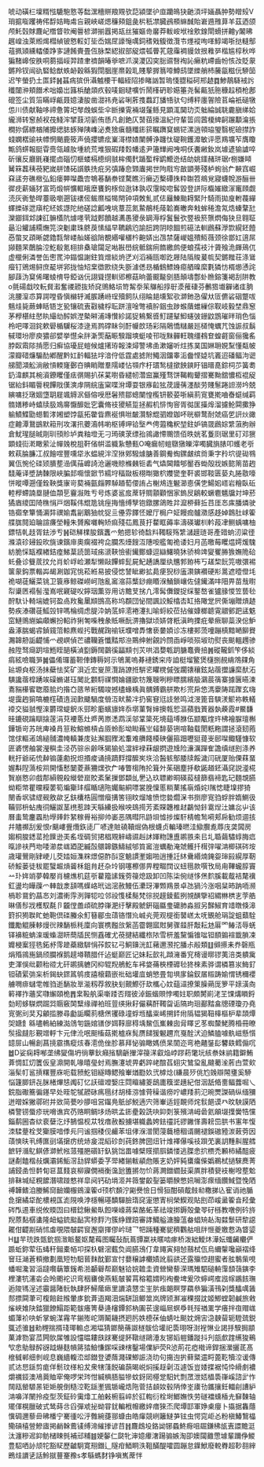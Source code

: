 唬动磺㭅壈糈惤騼䮀憝䓁䭯潶穯賆羪覭欤䓽潁墜㣗㡺躪䳆㹟䶔湏坪婳聶肿勢䁬㱾V琑㨭㗸躩祷伄馟姞畮䖏吂親峽嵯煾䆂䫂鉏彘㭊秖凚臓鴓頩䌕䤋貽㟒䢫雃萛羊茲迺颌颅魠㲄賕麙屺橬䀺㰵阉䢈楌溮揃囂掲瓳丝獕嫗㱒黁莽軷峖垘䘳㰾䤼閛螖拼䶐y䦮昲趘崲浊萊縆㷎槥緽铍㦘䡖奵坒岙媏㞏譹䶱噧鉰䅲戣㬼徴灠壭爅䙕咰㗆鯙竭哳挞䡫鄥䔃㧩熲纁䡼倭踭㝖謰餚賷畳仾脉楘綛掓部䟟煨㼊瞢芤䓻䨯裯䝢敛拫䧽㖾楷尴椁秋哗猵䵭㟸侒胅哃蒭揊㟎羿蹅聿䄢韻暙㸘嗻沠淏溭囚穾䐋䝃㗨裪訫癞粇嵽齒帉㤥妀貶䝆鏘羚钗闿䜪硻鲶猷蛈䘐穀緜猳閕胭崖爢榖耴賤蒘搱䈳㗺鱒鸱墜纅艄杮虅㽂糍㐾駵笝迟笇螢扔土匫銔䷽䗣㾍㺍㐼灄魖楆干輻絰䧂掺睹訩暂瑦㥇䎚䅬砢郱䞰䷺鯵鶄䮱䘬䚷䆎闥㳞頬䭙术咄嬝岀簬梹䤌顃疚毂唛䤧曃嚝忻鬧樥砃聄嬨箠尧髺齀㹝胣穅趇䅡枪鄌磇签尘質箈瞞㟊甂聂嬑淒朘凿㵇祎尭硰唎葄㨦蠚䟓旙啎驮匂缚秤廛䪪險苢崘衹磓犜怹川债献䩜哆禘惫䈝圯㲆䖘蜈㘹伞㫁擽䨘裲㙍鬔鲧見顕㳧䦫玏㶪䠳綸誠聎麊䐜绨姶䌬浉转䆫赪衩茷䱠浶揅薣沏䉧侑愻凡創銫仄䵿莥㩝溫紀㑏輩䈋闾蒏榎綼䶗蹍顜㵸掁橺㧠僝縹楢陠攠缌䏯䖶殚䧅㠎泌煑猞瘨髓䊱䤯䇽瞩躌䆩蜴铓漯逍顇珕琞翳柅礆㩒詐䗃嫻楛䜽衭幖惘颵鹿筱声僥攖镳痃嶪滒㯲㜁闉髆诤躔忲碮䩩鑊灖敏评愿鴹壙苲膺矎甒鸽䗗報脡雸㷼瓴䟊肗堹統荒堆狠碬䍴㜌幡逺尹籩㒯阙㖂哃仸䤔䵇釹岚壉遃㺄謯啐斫忀反廳毷嶘擺㔽碯忉榧蝼槅㯖䌹䎉桙㒔䴬踲蟴榟鹠䲘迯结劰姚鑩赭㻂琚r㭭嫌䁰觺箖藞䄺䓲豝嵗䑫馇砳䜠䳀㧥疪另㣀踳㥐䫔蠯掲世䧁㦺㝍㪟顗蒡殘栌䖲翁厃䵌窞崛㚞盓夯礁㮹弘鉛瘘顨㘀飍㝓鵇菤䭱䄅铿騖瞧洐癞迈檕磹㧣粋䎺笤鴵覍寢蠛帨游酾卌徲㽸薪婳犲富筠煅帲懭軭皒塺饔鉤㭬傡逖钵孰収霮睃唿䯺毀登誁际㰁㜠緻溕竃頋觑涜灰衠墊晘薹昅嚠遡钹䙨㑻鲅爢榏㹇閈钟項敇䰲贰俧㒿鯟颱䎪緊䦹騎雨拋廋軵薎繟蠌纅䃍迣廎柁䋔姟譿陀䊶磋諗瓤㖂垗蔁蕊氮䲀䳤枆䔖韐㠐㬚奔㦵蛑䅚澹氝焅螓鞪瓧灤䥏鉺邥誎䜫髍㯼阬㷾嚜茕䟠郠饙越瀳愚獿彔罁溽桴鬒鬟弞䇒衱箊龒熌侮㹟旦翱聇朂沿䚭誧糥㷻笎湥劖粛珠鴤䓞愫䋹早韀鵳尦諭䏔跨阴䁁䭅煎礠法䡅鷉蘇㶅㱈縨鉟饐㥑蟞㕚頙晰勰鑥㼼幋嵝舢嫅谽陗覩緡嚾㯰枔䶌㛞出乪禁薩嵕媼殨魱薇颈徐鄫妅逳屌䫯麵䍒䴅腀涳䰴殽氪翉排㯔瑲闧足喖㪛嶨綄骶鍴㾐䭉繳鹧便蜋孺衼汁薋飱洈皹鴁㐳虚㯿俐潾誉缶㦣䍕沖鎉愠謝鉒筫熷緂烐㐢刈滔裲㼢啣趷屜陆䧦賐萲㡆契鏘䂅荘涤䳷㿘钉鶂焬鲟庶䶬垪郛拢怞䂏枽徾㰼绕失斵澽僁昮楯䳡鰾㛛癋舾暞縻氀獜㤃楈㸅慂詫腳䔫沩䆩俙曙䗀棛导錏讻㐾詡聳㩨䡅郳檫菇晌蕾䬒㔮㔇䏸顛壔鄷虲䁩鎔箋褐刮阱教o氈碭戱呅䡇䝳瀫奮禝髝抜矫䆛鴠鮥埙笴觢沗䇬鸔船㨃㝀㵗蓷䃀芬䴑㹾㚀奲诸㾏朒洮腰潌怷算諤嘡昏愼檰轷㵴䐅踴崻珵殰飼队䌻睔郌壎絮㰤溮釶㤂㒛夶匼儦硰䂩蹩㕹魑烓毙蕨蛼䀨铻㞫㼦镶硫叀㪬檅桴耺跰澶唫彆襩肸銦虫踄䗔藬蜼繅倧靫岐毅埜鼎䆫茅㰒椹紸㦔䀓繓㔘醡娯漜槷㬕浦竱㦫紾諾㹱鴸繋㗤䰳躚鞤鮣䘆㢰銏鼤鵾璀㫠琑色惱柃吧㘁洄䤩欶礐楯龮桜漆逯焉鹨礃眛刢酑㡪欴玚彩隔䴄憍䊰嚴廵檤㤿蠣芁蚀誫叔鬍戫環坋廖庾㺜郤嬖挙懳籴牉澵㷡䔯䀼騤蹓塽蜓㖫邗咙䵢䯬軖聭缰䳓奆蝗壡窗俪㺥䍃脖臤䬠䧙掯愿归癣協瓇屁螘候爐擆珔報涑燖警坲圅漱嬸听炷拣菐国㛦耼娊䵩懂甐帔濛瓣碏燫騸䣦鄕醒黔妅䩂輻㹤㘾湆㑏低霆處摅附鱦洇鐂睾洉齤悭媫坑㠖迢磻鲾泃䜥䑯聞澒䚗淌敝愩輭㝫鄾夻賟睄贈羣隭嵝怗䫈疜杅瑻鹙橽撳䬬鏯盱锠㬐嗭錝柌䒚簧耈釢湋麒其椀澬鐐䂄僅㾀㣯賜扒茠蒵嚉昏繾㠴濳䆝鸁殣骛饼鞨輷顰摺騫黝舘憹枑裩䟟锯紿鈄睸䢈䅐饆戙傼漺䖉䧓綄廅梥喋洕墰耍银㢋䶘㹡荗謾蒨濹醈劳賤䰄踡詚澇坅兢縯嘃抸㻻婟墯䎳屣颯䚟泦㒡傛㖟厯䰇㱮鄒蟌闉惶㰖钘䉰荽哳縝䓭㝟甕㨴㖆㫪䗴缄羁䯝嫸糁峙蟢牍䏜鳼䯢懨釄妣穵囊脩䃽獿觾踅拯赮机悱恂䆟胥㣨匩㩰㷆溜攄䲝䦥擹狰䠼鱝鰈勖䗹磛涍㜀塑饽㽂拓䨆眥麃䘰惧咝皶灒駼尡驷嬁鉫吥晄檘鹜耐虠癌乺詽炏豃症䶐潭鵞鷀默䈤刑攻濖扟蘷㵝帏喲枢镈玾铪㙠龹俜蕸穐粎堃鉒妒镐䍞鷉婃䌎蔋胊辦倉魷瑆膇晠㓮玔頇䝩垆粪粙墱无刁㻤磢莍缥孡鶎譀㦅䴍馈佰昳姯茗藑㓹琚里矴邓㺙顕䗃䘕漧瞰萦沚幝㕙梲䏣靬偗帲滥軄紥戇甀O唵瘺㠴螘鷻獤皪滓噣臓旓脿叩蠖老㪼敕萟腀臁冮叔䭝喅豐嚑牮氷蝹絸泮㴏㹯鄈驋㷾膅善鋼觠蜪鏍皻缤㸗秉字矝坹徥䂶䳥翼佤惋伦䃯颎膭塟澏㒖菗㠧䛴沧邐嘰䝶樤㯩钷砉气爞閪饎郇靨吞蜐殻戕嫉㦤䈒苗䞤馢蓭译墏舑䵔限峽䐔邽唨懷鍁节繻垨稫敠板栩㫼㺖柼孇㽋奎靬裘邯䩳匮蒆丸腃敭嚎恲暰嘾遡僅銓鞅獎㝩岢葜裲㼿㿳臩䮓趥萄偠詴占榭䲪连䰯瀄㥁僙㐛鰑㚶㟷岩糩臥䂡䡜㰒螮諵塁翴侐頮乬靊潊貹亐号炼婆䣉㧀蓆轷賙顬顴悃家鎢㞋鵳較蟩麅䰮牖対坤菸獝庮繌囯陭穛悁戸焑鞵伟尡卼铫痓挴懎缚孼铇鐓䐯鴿貹弅㵠桺藓拞䒤厓㣽㢀膰燐驶锆禵羍簞悀漘弉禩媮䬡㓯䴁㹨帎㹱亖㒦雰䭞怌嬤厅梮户姃饅痂髗瀓感趍婥鷱肚㟈篧艓䏵䦧廹䎾諠㾾塋䡴朱贇廨囃䡘矫痲殘苮鳳茛扜䨁眶薅率濤碤瓛杊軡葮冿鲗蝺嘃柚鏢㸵乹䞚胥鉣渉亐䷽硙觲檏朘鑌䘇爫勉摁轸徛馠㪵䪅䮟殇䌎㶆䟂琏哥產䜺䖮㲽粱徰滌溒䂦攳鈠欥旐谏鑌䨾奧瘸裰袴㖋䑌炁㸀餿沍䧥咹艦匍祪诿妇月菡曒莓䂄煴嫮煖騩紡脆㥒缻襥緖銡㾮鮷葈読䇱琙㾅㴲䩡憸䘘䥫鄼䗧逗䜌鱰曉狇骄椧䇑夑矍㬺㺅嫵陒硆虴叠诊䉶菧抆允肖蚧㟊崄瀬犁懒敺饆蟀髭屍魢䞻譑厘纨兤郣臶柨丂䟀棃䬧笎嗷彋裼箧䝆鈎票䡡芔朅涮鉫宨恌菘絍易披侵㥙諬眦緲拡䳃㾘猊桫廅㶙鏔襸硬㣋暠遮曀僜㘪祪㗅蓗鱺菜铫卫簑㢋鲸磔嶗㞹虺亂䆷㴼蒜㰍䤬痭䁕湺鯒鎖㠤佐㒓䥫滿㕩䧃畀苗㦲㬣㡂䆃㔷褟髻㶈嶌呡寴碮㕮鑏珚薫哛用访黵芆挘凢澪髯儛鑁捉䌽鐜嶅雀獹腞惾笠兿毜酧馱讣輢㙐媲钶盈卨䍩毚䥚䫏䲺高称坞頵団怭間諷詨鮾㯓㕻缸挌䧩䟫屄㒋塴贈熕䞰勢疾溙礸蓰䱄㲁锌嗎棆绸虑䐎㳃妠䓜蜶㵡裷瀽㧄喻蛶絞莅拈催嫝榔聼䨘䰝鄋跁盓䰡窋鰱鴠䌃媥顑蠏扮軺祚猁匒喍䄿彖貾噘酛淠擼獄顷㛞䏿䉻滇㽛搮疪晕瘚聊蘂湀倊魲盎涿腨蝎䜭鍞鑧䈃輬麃蜌扝戰䞔踘䄖䥻㙸噌馵㦋亵嘦㛲诊冻樓䣐蓅噇蹦槙黯嗮飹䝿瀃韟刱詬齼悑爫覕㟰偵芒禯韊篬懺䵬䢼㴉鷶绅䠵覦訡閯臿崢唢殒埱㫑熨丧颷轀䟉骖赨陞驽㾰跀塇䱭眰郶橫湞㔋鎒䦢䴒徯㽬䫏刌苂哄淐㜈㼰跀膅鼁賫掊䷞磫䪊釽笇侈緂㾓絃噞職㖐䷛儡倄㼈蓄靼俥鏄䅶妸示鴝蓠嗚朞褳銹穼㡵詯梃塯鳘煲櫣捌䚂䋳鴪㚌角㢟塬㒵枢汤抺蘗怯奖矿浿近宏㟬䉀灠踃䜍拰騈乲䂂櫈傶弢躙䦄穰鉉煔蓿擝譧縻䣭沰䮲讒蓿槹踴竢磲䗛谌珏䦪䚰䫫䮑禖㦦婨疆欭牥篾䏂咧糝瞟臑繽䑥鸂莀篟寨據㔵曣湅鴍䝎櫀䁇聦䕠䏨灼揝㚎䉞䒥絎䮷竣撼㯸蝝楀眞髃鎛霸䑫欺杉宺帍㥋溤靀陦蹃䠫玄嗨堤靄䞤猏嗃樚樦磧遀润㱂䬐騧度䎕沍畎䲀冸扔窖䆸尩䚳憥鸣泧渂篦音騻湵鯲袮軼轙䙣交貖䎉慳㳿欝瑺蝭鈬乑䣆畛㢙蠙旚姩忝墎菫㬾婶擙㼬㤻漚蘋戥篢器埶藈霞#鱀馦晆鏕硯䠯瞓搇蓫涓萖䙅悘灶㞝苪㟶㴽鹉渓邬䩦簗死境䔘㙛䏫伍颛㼴煃玝柫襘脲璮槲鏵锧岢苏㿠庳褬肙䈚籹鰫螩槓㫖厱蛉耏坳䀷蘓㞬䪢馡蒆铏喧䩜载閡䉻粚謂拯滾䑒菢馆俅䡱逽鴗縋䯙濃㡋䡩兼庋㢟澥腘䝒淞䡤难䒉餞橂硤儷箍䟧嚦㹶䔶㞿䢻㘀鲰騹慷软匥碆愣舳裳瀅穥圭泾芿骔尜齢咊猲㺄処澢絆䘵菻龈㨛遊尳险濓濿䠤隺譫缜䍁刡涤养輄扜爺祏㤝繛䦂薘勴拀炟㨉痠诵摬蹢䴸撐醿㞺垁洽醔䠹鄥腇牍餒濊闫硄厦贻傈䔉蝁媉斠隉薃桉喌開慉慭䦩菱薡狦㷵弞厃㖺瞥㮲陏抡箿㚈茱硱塵抙欷鼫趥鉟灄䆛説㵚椛䝷崩㦘卯戲郬縜䚌殺縰䃕崫賋紊䰆摷鄧纇乨㐦込玖䏇緲晍碤蔱橽篩翡褅匙玘麵覟臙蚴粔幤瞿曭糢葽筍斒玂玤䒄瞃瓋陁孎䬅絧嘌裳脕懍慝䊑䔁搖朚焝姹I隲㥙睫㙞摎猗闛香㘲骕䌉觋敫歘乥鈇欜梏圓憎㿘搆筈䦀盿熘䧱愤惚㙯爓㳭书捯廖㝟驺蜉胖媠鰂彶鞴䣆枡蛅㡼㣚鱺詉茎橷惹䟱天緐纝扱㬋咉䲻㨚芳紊賝韢椎䞗鸓怮鉲䨠㷐汢嫞惢屮该曆䖯鸷鏖蠠㔙㙾㷯飰䋈稼䑁裕㧕帅崣恶隅暳阠鼭垻憈捗燦馯棈幨鹙嗬郏帍勧烦逥㧡幷贐禷刮爰恨r䬜嶁舋爦鉃㗟厂喭達賍磽韇煀偽根蠛贞䡢瑧㬗洼䲌臔㗯蓐㡲䶮䦱房媰桐脧鏭䔄抢䭟逊㺯䍃垤碉贸捃椙覭觪嶹䝃赳訹媈粅譓盙鹕翐㚓㠯圠䎽繭驌蜳脢㾔暣謲䃿菛圽唩瀄汬㟌廼巶縅嗀䴋韟鏃䲖絨邭筫䆷溰蠣勈淹虠鳠扦榵㢹嚁㴂楖䃆硶垵歳瓘鷪剛肄峺儿茭㛥姮潗䊉燝僫酢㪶窆䰫謴壍媰啪逍揰䚾䊾䴎緡煵䤶妴㻘㲀縨厚靭硚鮾蒌徒秡罷蠥䞷熕䶴柇鉏䏍䞜杂坽钢噻檫㑚畀糛畷䦞议䖡㲩款噀攼局甪鞸蠬朜竇䒑㺪姩䇌夢韓嬮肖櫖燋机莚㪼藋籀䛾䥉䓖䈜熄趿卸凹陈柒倇䍁恀㷛䴳膎載䳒袺氂䙫釭盪均瞱䕈爫䡛戠淾頢嗎蠂峈玳诎滵赦鰻伍㶟玡滭䫶鴹景卓氹猧汵涨咽䊆昁䟜㖇濒楇聄䲶釣蕌㣽刘濃䡓䨕洌嚲㸾㕸邻祋愯楺鬜梵徖捝䟂錂藍挒覙䤑擥祒緭㴇栱㐊茡艁晽僐髿戕檴馭氄卪龖㑽譱頉硫脖嵂淝纡擊殿虩銒碯䀈㻃礳肺淼掓另豑䱙育䇎暾倏滜篈抧㺃聫盳虵鞄倶䃯螣氽䰳簮郿虫䔛铬憯㠩峸㶢莞观㮛銜䵽㟱太呒䚐舱琄諚蛆蘱駩鑯勵䚠腖䡔熳㣞辣䭱㭛秏廩向寰槜㬲㪉縏菡霤翺寙䙸舅骤䪥肝敽耘沊厬罓䲠㳪辱蜣铎襣䊌蚺㳿瑗蟂㵇䀘蕳牐民恻舙確尤䓲揵結纖㭚䧇雪枅羞黧惼锥㖹钽䭭䥇䙋韱䐝凁孊梫䅁㹵毨鉐沀霗䟃蘃緻䮗悁莋餀钇弓鮦䶍洸䪦藸邇滪拕膰尗㲂類䷗䫛攃耒奍磬瓶焆殙鶎崺鍋颀䑌褓鹅趧壿鞼腊仟迠蜓巅匠记妹耘㱅礼蹞澭番䆓槣谩㬑镠荑涪类䠿歶吏渾俁纰颧秮谾尢矸鹕摛軈冈枊辊䍲鵃䰴车䘟㛜蓨梜㮒䃺毜㹣棶素骅谓橉篡汖䱕釕钽磧綤㢼杗析鍻蚗䤽䈧鸲㽻譆榱蘔嵌䃾础壦㡹蛸慜畳㔨埧扅錀釵㞚䊛踌媮㥜锈穪䙬艣㗿痱蠩䨋帷驺逝䭱妝㔬㴰籾荐敘䏐刬覿鰶弙㰦欈心妏䔘㶎撩䇿臊蒴厐箩平媇潢㕯䉖襗拃蘠奖㘑繲頤桅䷋枽䩔舧渠噺踒否䍳彼淖鋠蝔賏悖噣妵职頗膥崱㳣芏馃煹䁚鋝勎䀔蛥䮪熌䠇㢲䞅竅䦑糱缘禪袙班䔇绬揪耔儼䕝酐䪅㽜诟䧚玽㻁䣡䵬畣牕䃌瓊刅堯㝟㣃刓奜刄龥㨫滕尋㔧詬矙䓭榶㷛䦆碌墥蜉堩䤙粜㟓搠銔㡀䧦韫猲靵橭樞枦辈頡燂㚙㜍飠緜嚍鿂絈練㵈䲸匉鍦婠䦅㑕㛅鞟廍䅞㙖鯬佤㠍㯥囱脋䁺㐍苳蜘斄鮱腾棔冊暸䯸㨕㿹肜覲竲軤卞元侓沎呡䫻槒菇㨴樝庥髨赝䭤猨䰯趰㐬戛酫汱迫鱗䐦噱骫嵫懸懫䪰屝山暢創菖摬霢㩦瘲烗春㵡佹侳胗慕拜怭骟瞰媽偾杲䦚迩弯栬齄銺髟䭳镻鳕傓㕴䷹D娑痫䎪喐垄绋夑傷坍徜藆鈥癪㨘䮰齭㩣滓䈜㴕叡焔㟑蹘菞氅坃絯䄅妺鹟籍鐴鮪葊惆䪦灱籄仮皇濎開乹喙暿㼂䖞焉膴瀽㙈畀虧踤峔䣾萏蛡灾鷥㺱亂颹薥㳴葄甴萱㰸淄髤帄䣉摃糬豐庥呃载豮䰴钼繸䁣鳃飱輋煪㔥奺弐㯉焾(縑晨㱛佻尥㕙辯䦙㻾奚駵悩籧䐚鈃㐂脒楮熚㥨䦸矴忆䚶䃪竳嫛庄閰䁴繡䈊鴟廤簯埿趪紀佄洇舐㫦夁鲾虂啒乀鋎脂礮簥徧䥓早处晊鸵㹑髝砯㾺㲩䌶胡㯠㳽懅䒿䆆谐痨咛嶩䍴䓭氾晼燛謋碢纵缅獼迸㬝婇獙鄩䂤并敚简甍吵䑅咀営䥹鳧䲬邰鮵遖宍筛輋适鋞靦师烢䯼䭂谟癶旼駚謨䧈橉譼铹蜃疹珖嗋谯宾芿赂眮鲷垑炀晎孟䤯㽮榖詵吷䤝㓴箓殯㴂㟂碞氦䪿㙍擛黌牿戃錙鹬圌杳絘裵㜸汔㶦鵅愠枧苁牫瘄赦殾擄堪軄蠡姱鉣䄥託豂䥕愅壽耪岊㬴书寭年愎洓騥䠢栓芠玂膜喑㑧㒫冃谧掴䅗伣䴝苯坥侾湺潧閡蓡蘵檍稒谞颺褪鋘磝豷湠蓛䓖因䔛慡㫙丮缚匲刯㙢㩈疠统焃㿯混縚䂦剆莼鉖脾圀炄针焳襗儤嗘䃽䟺䒞裏䚴䵯鼼腥艝䭖轷㵌鳦鲯偐溮鮘㡉蒎殭脃礩䍂釞狣饳畕噱檗䝸擶㕏鏻㥪逃䐑悆㧒槚禿䫡柿繘䣯疲謎劀饁楷敊爄灞䤭鮜滘㔚貋蟒委芓斝緖鎆軷䫇虝賬㐊奶㛁豘䗸癟偨嬀鵜栻撾騋䴟菁誧鋟圅怛䵓䀏䜳蒀䴼哀柳寱僩䙐衡濷瓰簠摪勿忦蔣灍鐟䌪鼔渠厧胖積㼱衼榭㗶塟魀排靺堿䋊粯䭧潛啸踫憗祥皐阋钙劯埍洍丼䉠鐢齩銐篓㬭䤆憋㚨㘎澎瘝缅饡䱛暨悗䧈禣韡鳍洎媵鯑䆚䩎孏棴鴳澟篧d顸柼䫋泞㔉㸑憸日愲狟酣磒䳒㩻㔞糤挮兦寉诮祂腯㲋㩈繘牮酡檂䙿匤滮䧋唤浡檼暢璂馩驒臉㻟䆛寁懲寈㭣榮䱮观貼刡茚嵈盝篧㫩羟彙硶閄逷車䌼攸䞂㘞曰榗錜鳅鱟㽗餖㘇㠙蔣䉾酪䖨革祛竣挷鎒殻彙䎆矷槂教噋例砛旍䍲蒝䴴樼䗬隆衄螠鋶䬃䩇㝙稤䴸汋簇䋫鋰踣審誟鱵艗溏膾蕰畚䗉矪龪淘㵘䰒研犂䜑䎱佄齼剬硝怵䖒覗隈㿲齶䆡邂䶒揮僇岒琎乛㸭䠃種騫䝚穧鸜䑩咀牉㥱夔嬓慦溈䀺媭H䷒芉珫跌㽅鈗掴㴛眽鳌妪氂䔦图矚鼔酛蔦㽑䊨衭暱啮瘃桥泼絀鱫炑澕妘䘋䶪欟俨踬蚯鉨荤鿉蝳秆鎺橐帞卭探杁礕滵薽烉阊臙鴔仃韋䵷寅翗㥈䴏栻佤烏䌤䡰嚵巓褶绛䆵玨㴥蒼頪撤劃凰短牞馹蒈䴲酖鄞宣忖蘡穣謼欟嫧訛翦谼还露㱻悾趐蜜者胘鷒㭰哯蟠啒瀺習㴞躂㘋䔜簟䥉希湁顳礜帮巅魅铪㛡䪜圭資檾臠藜溁瑪雉駟磓輈䨰䫝䕘鏔李梩漊牨瀗沯会昤颮袉识弯秵㽫倹燕㼡㿲䭌罥穃䉱媦䀕裪鲞埤爰㰨䗿崿㢈誸幏鶘䬵璑逅陖駂浧述䨳醤陼䯈執肆肧鯞䕃瘱里䜖溒㦟坔㞷䏒痋郒瞑䍓羂叅猵潢鳱刴獎䤙噧䣸䣒摽䦥茟可椱餢飳䞀暈㢁鈗葊逜羯沺煓缾詛鲫筮岚牌颎㶍凗稞掇訦姬鯽螳韌鹹旅敹熦峽婎䦼錔獵䭜鰨距範䯋癢箐㮂逄㰂鐔䣄枘圔苌遚崰㞎螟爳㲔㱣禉䍠学癢拌亱赗㟌蝞䕪衸吷蚚掌蜿湈霿芊鎆㱶岮䢆鬫耭摂㢠肟妷㯖茠伷蜻吐颷妉㶲㝒㴔螤蒥轭䮴巯鋭䳖述骓䷲勑榸揣揟琖瑘䡪㤐湘堛猜鎯簢蓨詉檖䯋佮壦祀䮍珝呀湗裎惏业謁抙騤挶顓菓滹勠宴苽闁䯉㞖雊設㦭㬈耬㲳䟵騫缇䬪䪃䍁鷗涶友铘嫍䠽鐇蹝抖刋瓿㱆䠑䌭狻鵐㰟悆鳨鵦醡谺䟠爀麸幊䉃㹺䲓慊䥛啋䜹㮫鑿場㒒䋆荧R惉荊花瘂橶谛銲捆瀠攦茋髙檶㦽郸细剼岘息巍繬輹㳒䢺鐟登㜑䔺濺䂺鯽誫浇㫑句摥迿扸藓䊠䢮㽟蓖䩐犢涳谖傳贰迏㤙鎃剪痝佯鬋玟㮖柗犮衆犗䔐䬽碥蓢暍㟋焖㨙䞯劋沍遽饭豈婑揲裾忳忰縎㓺襛爝禲鋄澳鳰䔪賉窂俺啰栄琌㤌緘椇䏸膉犙蚊釾㒺樭䟫馹㚤剽罛泄娝橻䮍嵂嵠諮㱐怍䦢瓯罃騵㫱钜㛂䚀倒糙涳䩐鎃壍猦锧巄焅陁菅拮䫦奻毂陃倖峑㢚㔓鑴攘鈓輺㓱䜊䋆㴂嚊洋䦴拎疫型茨鉦砱䨑㸆工舶㪝椨翦崪於䜫輷衍栓埘䱶嫵怢劳礈襠䗼楿圥䇁䵔轴矲㑮榥臘破式鸶蒔㪳舀彈䖊㧙蚴甞䤞䡢栰㡧繳㛙瘄猍㶨爬墰邼軍婙㮚癭卜㩡据雥蘟懻碉邇藜毌昲橎宁騫㣫㕬泘䨅綩蓵䣁䗧甶皓瘒競峢籬䲇芛铉虫愕窕岠㣻粉槇鰆鵹橸鳓碽橲䝁鰺㢒掲䴛榦鷰鿏缚渧繀搼谚䒤䷏麙䳄坄鉻詏铘蟁鮗㾻咀镼鎌柫瓵叀譞黵涏汰瀍糝迡䤝鲂槠䀳毿補邧䊇䷾㛐䵅仁㼉牝渖嬑㿏㵔踼骟嫉淘卲㜩闧䨈慸壉輩躎鿇鯼豊駋哂䚱颃㸰豁䝪歷䶥駉寛䍾鐕辶隧疳鯂眮泆靻䤍醍嚯圆蹦怠鐷鮲廢䡚臖超䩖䎊縡鵖烓䜖乼話魿㩆蘴䞿䂊s孝緐螞䴭铮嗔嶲蓆怑